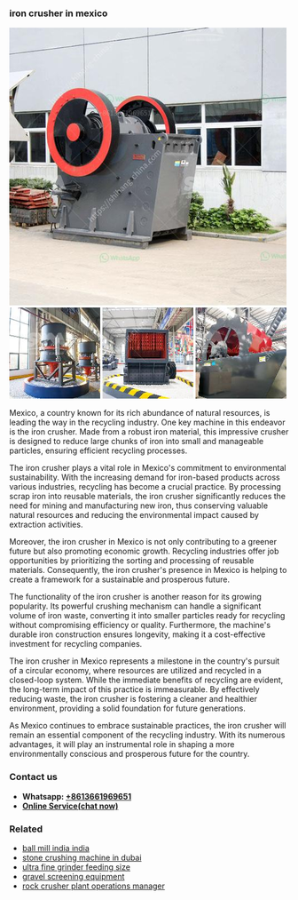 <h3>iron crusher in mexico</h3><img src='1708497940.jpg' alt=''><p>Mexico, a country known for its rich abundance of natural resources, is leading the way in the recycling industry. One key machine in this endeavor is the iron crusher. Made from a robust iron material, this impressive crusher is designed to reduce large chunks of iron into small and manageable particles, ensuring efficient recycling processes.</p><p>The iron crusher plays a vital role in Mexico's commitment to environmental sustainability. With the increasing demand for iron-based products across various industries, recycling has become a crucial practice. By processing scrap iron into reusable materials, the iron crusher significantly reduces the need for mining and manufacturing new iron, thus conserving valuable natural resources and reducing the environmental impact caused by extraction activities.</p><p>Moreover, the iron crusher in Mexico is not only contributing to a greener future but also promoting economic growth. Recycling industries offer job opportunities by prioritizing the sorting and processing of reusable materials. Consequently, the iron crusher's presence in Mexico is helping to create a framework for a sustainable and prosperous future.</p><p>The functionality of the iron crusher is another reason for its growing popularity. Its powerful crushing mechanism can handle a significant volume of iron waste, converting it into smaller particles ready for recycling without compromising efficiency or quality. Furthermore, the machine's durable iron construction ensures longevity, making it a cost-effective investment for recycling companies.</p><p>The iron crusher in Mexico represents a milestone in the country's pursuit of a circular economy, where resources are utilized and recycled in a closed-loop system. While the immediate benefits of recycling are evident, the long-term impact of this practice is immeasurable. By effectively reducing waste, the iron crusher is fostering a cleaner and healthier environment, providing a solid foundation for future generations.</p><p>As Mexico continues to embrace sustainable practices, the iron crusher will remain an essential component of the recycling industry. With its numerous advantages, it will play an instrumental role in shaping a more environmentally conscious and prosperous future for the country.</p><h3>Contact us</h3><ul><li><strong>Whatsapp:&nbsp;<a href="https://wa.me/8613661969651">+8613661969651</a></strong></li><li><a href="https://swt.shibang-china.com/?git&amp;zhl&amp;iron crusher in mexico"><strong>Online Service(chat now)</strong></a></li></ul><h3>Related</h3><ul><li><a href='ball mill india india.md'>ball mill india india</a></li><li><a href='stone crushing machine in dubai.md'>stone crushing machine in dubai</a></li><li><a href='ultra fine grinder feeding size.md'>ultra fine grinder feeding size</a></li><li><a href='gravel screening equipment.md'>gravel screening equipment</a></li><li><a href='rock crusher plant operations manager.md'>rock crusher plant operations manager</a></li></ul>